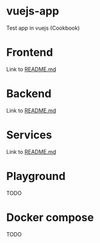 # vuejs-app

Test app in vuejs (Cookbook)

# Frontend
 Link to [README.md](frontend/vuejs_app/README.md)

# Backend
 Link to [README.md](backend/README.md)

# Services
 Link to [README.md](services/README.md)

# Playground
TODO

# Docker compose
TODO